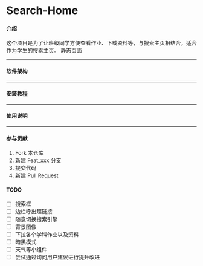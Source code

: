 # Search-Home

#### 介绍
这个项目是为了让班级同学方便查看作业、下载资料等，与搜索主页相结合，适合作为学生的搜索主页。
静态页面

---

#### 软件架构

---

#### 安装教程

---

#### 使用说明

---

#### 参与贡献

1.  Fork 本仓库
2.  新建 Feat_xxx 分支
3.  提交代码
4.  新建 Pull Request


#### TODO

- [ ] 搜索框
- [ ] 边栏呼出超链接
- [ ] 随意切换搜索引擎
- [ ] 背景图像
- [ ] 下拉各个学科作业以及资料
- [ ] 暗黑模式
- [ ] 天气等小组件
- [ ] 尝试通过询问用户建议进行提升改进